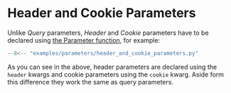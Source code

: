 # Header and Cookie Parameters

Unlike _Query_ parameters, _Header_ and _Cookie_ parameters have to be declared using
[the Parameter function](3-the-parameter-function.md), for example:

```py
--8<-- "examples/parameters/header_and_cookie_parameters.py"
```


As you can see in the above, header parameters are declared using the `header` kwargs and cookie parameters using
the `cookie` kwarg. Aside form this difference they work the same as query parameters.

